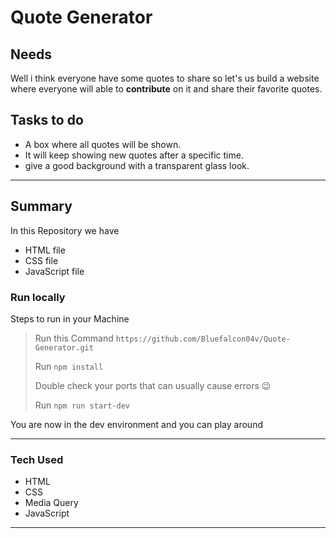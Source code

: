 # Quote Generator

## Needs
 Well i think everyone have some quotes to share so let's us build a website where everyone will able to **contribute** on it and share their favorite quotes. 

## Tasks to do
- A box where all quotes will be shown.
- It will keep showing new quotes after a specific time.
- give a good background with a transparent glass look.
___

## Summary 
In this Repository we have 
- HTML file
- CSS file
- JavaScript file

### Run locally
Steps to run in your Machine
> Run this Command `https://github.com/Bluefalcon04v/Quote-Generator.git`
> 
> Run `npm install` 
> 
> Double check your ports that can usually cause errors 😉
> 
> Run `npm run start-dev`
>
You are now in the dev environment and you can play around

---

### Tech Used
- HTML
- CSS
- Media Query
- JavaScript

***